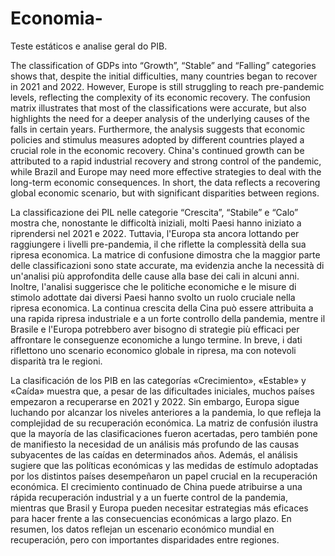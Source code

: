 # Economia-
Teste estáticos e analise geral do PIB.


The classification of GDPs into “Growth”, “Stable” and “Falling” categories shows that, despite the initial difficulties, many countries began to recover in 2021 and 2022. However, Europe is still struggling to reach pre-pandemic levels, reflecting the complexity of its economic recovery. The confusion matrix illustrates that most of the classifications were accurate, but also highlights the need for a deeper analysis of the underlying causes of the falls in certain years.
Furthermore, the analysis suggests that economic policies and stimulus measures adopted by different countries played a crucial role in the economic recovery. China's continued growth can be attributed to a rapid industrial recovery and strong control of the pandemic, while Brazil and Europe may need more effective strategies to deal with the long-term economic consequences. In short, the data reflects a recovering global economic scenario, but with significant disparities between regions.



La classificazione dei PIL nelle categorie “Crescita”, “Stabile” e “Calo” mostra che, nonostante le difficoltà iniziali, molti Paesi hanno iniziato a riprendersi nel 2021 e 2022. Tuttavia, l'Europa sta ancora lottando per raggiungere i livelli pre-pandemia, il che riflette la complessità della sua ripresa economica. La matrice di confusione dimostra che la maggior parte delle classificazioni sono state accurate, ma evidenzia anche la necessità di un'analisi più approfondita delle cause alla base dei cali in alcuni anni.
Inoltre, l'analisi suggerisce che le politiche economiche e le misure di stimolo adottate dai diversi Paesi hanno svolto un ruolo cruciale nella ripresa economica. La continua crescita della Cina può essere attribuita a una rapida ripresa industriale e a un forte controllo della pandemia, mentre il Brasile e l'Europa potrebbero aver bisogno di strategie più efficaci per affrontare le conseguenze economiche a lungo termine. In breve, i dati riflettono uno scenario economico globale in ripresa, ma con notevoli disparità tra le regioni.




La clasificación de los PIB en las categorías «Crecimiento», «Estable» y «Caída» muestra que, a pesar de las dificultades iniciales, muchos países empezaron a recuperarse en 2021 y 2022. Sin embargo, Europa sigue luchando por alcanzar los niveles anteriores a la pandemia, lo que refleja la complejidad de su recuperación económica. La matriz de confusión ilustra que la mayoría de las clasificaciones fueron acertadas, pero también pone de manifiesto la necesidad de un análisis más profundo de las causas subyacentes de las caídas en determinados años.
Además, el análisis sugiere que las políticas económicas y las medidas de estímulo adoptadas por los distintos países desempeñaron un papel crucial en la recuperación económica. El crecimiento continuado de China puede atribuirse a una rápida recuperación industrial y a un fuerte control de la pandemia, mientras que Brasil y Europa pueden necesitar estrategias más eficaces para hacer frente a las consecuencias económicas a largo plazo. En resumen, los datos reflejan un escenario económico mundial en recuperación, pero con importantes disparidades entre regiones.
